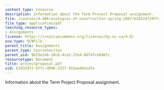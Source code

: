 ```yaml
---
content_type: resource
description: Information about the Term Project Proposal assignment.
file: /courses/4-406-ecologies-of-construction-spring-2007/b3d324f297fcd09633275b5ae49a1d7e_projectproposal.pdf
file_type: application/pdf
learning_resource_types:
- Assignments
license: https://creativecommons.org/licenses/by-nc-sa/4.0/
ocw_type: OCWFile
parent_title: Assignments
parent_type: CourseSection
parent_uid: 9b25e24b-10cb-4ce2-23e4-8df4fce046fc
resourcetype: Document
title: projectproposal.pdf
uid: b3d324f2-97fc-d096-3327-5b5ae49a1d7e
---
```

Information about the Term Project Proposal assignment.
